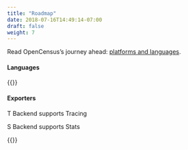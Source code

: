 ```yaml
---
title: "Roadmap"
date: 2018-07-16T14:49:14-07:00
draft: false
weight: 7
---
```

Read OpenCensus’s journey ahead: [platforms and languages](https://opensource.googleblog.com/2018/05/opencensus-journey-ahead-part-1.html).


#### Languages

{{<languages>}}

#### Exporters

<abbr class="trace-exporter blue white-text">T</abbr> Backend supports Tracing

<abbr class="stats-exporter teal white-text">S</abbr> Backend supports Stats

{{<feature-matrix>}}
